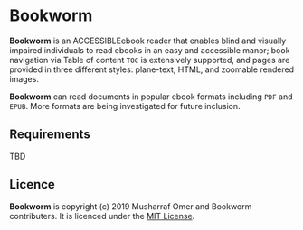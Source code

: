 # Bookworm

**Bookworm** is an ACCESSIBLEebook reader that enables blind and visually impaired individuals to read ebooks in an easy and accessible manor; book navigation via Table of content `TOC` is extensively supported, and pages are provided in three different styles: plane-text, HTML, and zoomable rendered images.

**Bookworm**  can read documents in popular ebook formats including `PDF` and `EPUB`. More formats are being investigated for future inclusion.


## Requirements

TBD

## Licence

**Bookworm** is copyright (c) 2019 Musharraf Omer and Bookworm contributers. It is licenced under the [MIT License](https://github.com/mush42/bookworm/blob/master/LICENSE).
